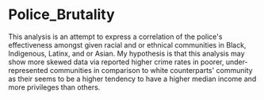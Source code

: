 # Police_Brutality
This analysis is an attempt to express a correlation of the police's effectiveness amongst given racial and or ethnical communities in Black, Indigenous, Latinx, and or Asian. My hypothesis is that this analysis may show more skewed data via reported higher crime rates in poorer, under-represented communities in comparison to white counterparts' community as their seems to be a higher tendency to have a higher median income and more privileges than others. 

